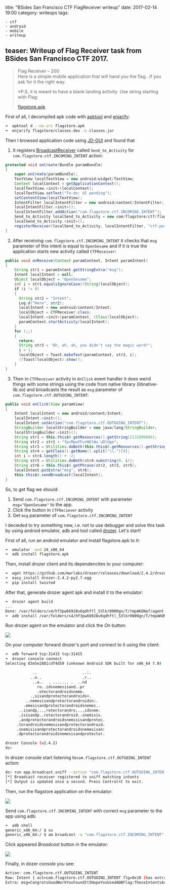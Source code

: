 title: "BSides San Francisco CTF FlagReceiver writeup"
date: 2017-02-14 19:00
category: writeups
tags:

	- ctf
	- android
	- mobile
	- writeup
teaser:
	Writeup of Flag Receiver task from BSides San Francisco CTF 2017.
---

> Flag Receiver – 200  
> Here is a simple mobile application that will hand you the flag.. if you ask for it the right way.  
>
> \*P.S, it is meant to have a blank landing activity  Use string starting with Flag:  
>
> [flagstore.apk](flagstore.apk)

First of all, I decompiled apk code with [apktool](https://ibotpeaches.github.io/Apktool/) and [enjarify](https://github.com/google/enjarify):
```sh
➜  apktool d --no-src flagstore.apk
➜  enjarify flagstore/classes.dex -o classes.jar
```

Then I browsed application code using [JD-GUI](http://jd.benow.ca) and found that 

1. It registers [BroadcastReceiver](https://developer.android.com/reference/android/content/BroadcastReceiver.html) called `Send_to_Activity`  for `com.flagstore.ctf.INCOMING_INTENT` action:

```java
protected void onCreate(Bundle paramBundle)
{
    super.onCreate(paramBundle);
    TextView localTextView = new android/widget/TextView;
    Context localContext = getApplicationContext();
    localTextView.<init>(localContext);
    localTextView.setText("To-do: UI pending");
    setContentView(localTextView);
    IntentFilter localIntentFilter = new android/content/IntentFilter;
    localIntentFilter.<init>();
    localIntentFilter.addAction("com.flagstore.ctf.INCOMING_INTENT");
    Send_to_Activity localSend_to_Activity = new com/flagstore/ctf/flagstore/Send_to_Activity;
    localSend_to_Activity.<init>();
    registerReceiver(localSend_to_Activity, localIntentFilter, "ctf.permissions._MSG", null);
}
```

2. After receiving `com.flagstore.ctf.INCOMING_INTENT` it checks that `msg` parameter of this intent is equal to `OpenSesame` and if it is true the application starts new activity called `CTFReceiver`:

```java
public void onReceive(Context paramContext, Intent paramIntent)
{
    String str1 = paramIntent.getStringExtra("msg");
    Intent localIntent = null;
    Object localObject = "OpenSesame";
    int i = str1.equalsIgnoreCase((String)localObject);
    if (i != 0)
    {
      String str2 = "Intent";
      Log.d("Here", str2);
      localIntent = new android/content/Intent;
      localObject = CTFReceiver.class;
      localIntent.<init>(paramContext, (Class)localObject);
      paramContext.startActivity(localIntent);
    }
    for (;;)
    {
      return;
      String str3 = "Ah, ah, ah, you didn't say the magic word!";
      i = 1;
      localObject = Toast.makeText(paramContext, str3, i);
      ((Toast)localObject).show();
    }
}
```

3. Then in `CTFReceiver` activity in `OnClick` event handler it does weird things with some strings using the code from native library (libnative-lib.so) and broadcasts the result as `msg` parameter of `com.flagstore.ctf.OUTGOING_INTENT`:

```java
public void onClick(View paramView)
{
    Intent localIntent = new android/content/Intent;
    localIntent.<init>();
    localIntent.setAction("com.flagstore.ctf.OUTGOING_INTENT");
    StringBuilder localStringBuilder = new java/lang/StringBuilder;
    localStringBuilder.<init>();
    String str1 = this.this$0.getResources().getString(2131099686);
    String str2 = str1 + "fpcMpwfFurWGlWu`uDlUge";
    String str3 = Utilities.doBoth(this.this$0.getResources().getString(2131099683));
    String str4 = getClass().getName().split("\\.")[4];
    int i = str4.length() + -2;
    String str5 = Utilities.doBoth(str4.substring(0, i));
    String str6 = this.this$0.getPhrase(str2, str3, str5);
    localIntent.putExtra("msg", str6);
    this.this$0.sendBroadcast(localIntent);
}
```

So, to get flag we should:

1. Send `com.flagstore.ctf.INCOMING_INTENT` with parameter `msg="OpenSesame"` to the app.
2. Click the button in `CTFReciever` activity
3. Get `msg` parameter of `com.flagstore.ctf.INCOMING_INTENT`

I decieded to try something new, i.e. not to use debugger and solve this task by using android emulator, adb and tool called [drozer](https://github.com/mwrlabs/drozer). Let's start!

First of all,  run an android emulator and install flagstore.apk to it:

```sh
➜  emulator -avd 24_x86_64
➜  adb install flagstore.apk
```

Then, install drozer client and its dependencites to your computer:

```sh
➜  wget https://github.com/mwrlabs/drozer/releases/download/2.4.2/drozer-2.4.2-py2.7.egg
➜  easy_install drozer-2.4.2-py2.7.egg
➜  pip install twisted
```

After that, generate drozer agent apk and install it to the emulator:

```sh
➜  drozer agent build
...
Done: /var/folders/s4/hf3pw66928v6qdhftl_53lkr0000gn/T/tmpAKONaf/agent.apk
➜  adb install /var/folders/s4/hf3pw66928v6qdhftl_53lkr0000gn/T/tmpAKONaf/agent.apk
```

 Run drozer agent on the emulator and click the *On* button:

![](drozer.png)

On your computer forward drozer's port and connect to it using the client:

```sh
➜  adb forward tcp:31415 tcp:31415
➜  drozer console connect
Selecting 83e5e2881cdf4d59 (unknown Android SDK built for x86_64 7.0)

            ..                    ..:.
           ..o..                  .r..
            ..a..  . ....... .  ..nd
              ro..idsnemesisand..pr
              .otectorandroidsneme.
           .,sisandprotectorandroids+.
         ..nemesisandprotectorandroidsn:.
        .emesisandprotectorandroidsnemes..
      ..isandp,..,rotectorandro,..,idsnem.
      .isisandp..rotectorandroid..snemisis.
      ,andprotectorandroidsnemisisandprotec.
     .torandroidsnemesisandprotectorandroid.
     .snemisisandprotectorandroidsnemesisan:
     .dprotectorandroidsnemesisandprotector.

drozer Console (v2.4.2)
dz>
```

In drozer console start listening to`com.flagstore.ctf.OUTGOING_INTENT` action:

```sh
dz> run app.broadcast.sniff --action "com.flagstore.ctf.OUTGOING_INTENT"
[*] Broadcast receiver registered to sniff matching intents
[*] Output is updated once a second. Press Control+C to exit.
```

Then, run the flagstore application on the emulator:

![](flagstore.png)

 Send `com.flagstore.ctf.INCOMING_INTENT` with correct `msg` parameter to the app using adb:

```sh
➜  adb shell
generic_x86_64:/ $ su
generic_x86_64:/ $ am broadcast -a "com.flagstore.ctf.INCOMING_INTENT" --es msg "OpenSesame"
```

Click appeared *Broadcast* button in the emulator:

![](broadcast.png)

Finally, in dozer console you see:

```sh
Action: com.flagstore.ctf.OUTGOING_INTENT
Raw: Intent { act=com.flagstore.ctf.OUTGOING_INTENT flg=0x10 (has extras) }
Extra: msg=CongratsGoodWorkYouFoundItIHopeYouUsedADBFlag:TheseIntentsAreFunAndEasyToUse (java.lang.String)
```

